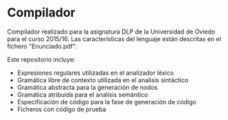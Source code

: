 # Compilador

Compilador realizado para la asignatura DLP de la Universidad de Oviedo para el curso 2015/16. Las características del lenguaje están descritas en el fichero "Enunciado.pdf".

Este repositorio incluye:
* Expresiones regulares utilizadas en el analizador léxico
* Gramática libre de contexto utilizada en el analisis sintáctico
* Gramática abstracta para la generación de nodos
* Gramática atribuida para el analisis semántico
* Especificación de código para la fase de generación de código
* Ficheros con código de prueba
